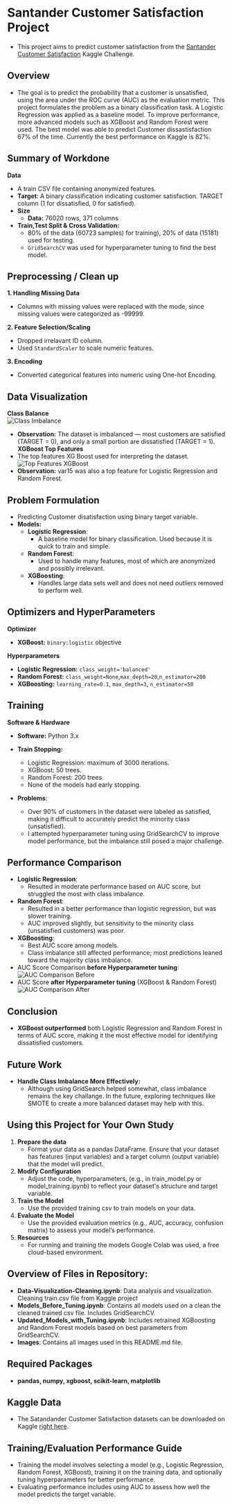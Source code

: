 # Santander Customer Satisfaction Project
* This project aims to predict customer satisfaction from the [Santander Customer Satisfaction](https://www.kaggle.com/competitions/santander-customer-satisfaction) Kaggle Challenge.

## Overview  
* The goal is to predict the probability that a customer is unsatisfied, using the area under the ROC curve (AUC) as the evaluation metric. This project formulates the problem as a binary classification task. A Logistic Regression was applied as a baseline model. To improve performance, more advanced models such as XGBoost and Random Forest were used. The best model was able to predict Customer dissastisfaction 67% of the time. Currently the best performance on Kaggle is  82%.

## Summary of Workdone
**Data**
* A train CSV file containing anonymized features.
* **Target**: A binary classification indicating customer satisfaction. TARGET column (1 for dissatisfied, 0 for satisfied).    
* **Size**  
  * **Data:** 76020 rows, 371 columns  
* **Train,Test Split & Cross Validation:** 
  * 80% of the data (60723 samples) for training), 20% of data (15181) used for testing.
  * `GridSearchCV` was used for hyperparameter tuning to find the best model.  

## Preprocessing / Clean up  
**1. Handling Missing Data**   
* Columns with missing values were replaced with the mode, since missing values were categorized as -99999.

**2. Feature Selection/Scaling**  
* Dropped irrelavant ID column.    
* Used `StandardScaler` to scale numeric features.
  
**3. Encoding**
* Converted categorical features into numeric using One-hot Encoding.

## Data Visualization
**Class Balance**   
![Class Imbalance](https://github.com/malaikagalvan/Santander-Customer-Satisfaction-Project/blob/main/Images/target-variable-distribution.png)  
* **Observation:** The dataset is imbalanced — most customers are satisfied (TARGET = 0), and only a small portion are dissatisfied (TARGET = 1).  
**XGBoost Top Features**  
* The top features XG Boost used for interpreting the dataset.    
![Top Features XGBoost](https://github.com/malaikagalvan/Santander-Customer-Satisfaction-Project/blob/main/Images/XGBoost%20-top-20-features.png)  
* **Observation:** var15 was also a top feature for Logistic Regression and Random Forest.
## Problem Formulation  
* Predicting Customer disatisfaction using binary target variable.  
* **Models:**  
  * **Logistic Regression**:  
    *  A baseline model for binary classification. Used because it is quick to train and simple. 
  * **Random Forest**:  
    * Used to handle many features, most of which are anonymized and possibly irrelevant.  
  * **XGBoosting**:  
    * Handles large data sets well and does not need outliers removed to perform well.   

## Optimizers and HyperParameters  
**Optimizer**  
* **XGBoost:** `binary:logistic` objective
  
**Hyperparameters**  
* **Logistic Regression:** `class_weight='balanced'` 
* **Random Forest:** `class_weight=None`,`max_depth=20`,`n_estimator=200`
* **XGBoosting:** `learning_rate=0.1`, `max_depth=3`, `n_estimator=50`

## Training
**Software & Hardware**
* **Software:** Python 3.x
* **Train Stopping:**
     * Logistic Regression: maximum of 3000 iterations.
     * XGBoost: 50 trees.
     * Random Forest: 200 trees.
     * None of the models had early stopping.
       
* **Problems**:
     * Over 90% of customers in the dataset were labeled as satisfied, making it difficult to accurately predict the minority class (unsatisfied).
     * I attempted hyperparameter tuning using GridSearchCV to improve model performance, but the imbalance still posed a major challenge.

## Performance Comparison
* **Logistic Regression**:
     * Resulted in moderate performance based on AUC score, but struggled the most with class imbalance.
*  **Random Forest**:
     * Resulted in a better performance than logistic regression, but was slower training.
     * AUC improved slightly, but sensitivity to the minority class (unsatisfied customers) was poor.
* **XGBoosting**:
     * Best AUC score among models.
     * Class imbalance still affected performance; most predictions leaned toward the majority class imbalance.
* AUC Score Comparison **before Hyperparameter tuning**:
 ![AUC Comparison Before](https://github.com/malaikagalvan/Santander-Customer-Satisfaction-Project/blob/main/Images/ROC-before-tuning.png)
* AUC Score **after Hyperparameter tuning** (XGBoost & Random Forest)  
![AUC Comparison After](https://github.com/malaikagalvan/Santander-Customer-Satisfaction-Project/blob/main/Images/ROC-after-tuning.png)

## Conclusion
* **XGBoost outperformed** both Logistic Regression and Random Forest in terms of AUC score, making it the most effective model for identifying dissatisfied customers.

## Future Work
* **Handle Class Imbalance More Effectively:**
    * Although using GridSearch helped somewhat, class imbalance remains the key challange. In the future, exploring techniques like SMOTE to create a more balanced dataset may help with this.

## Using this Project for Your Own Study
1. **Prepare the data**
   * Format your data as a pandas DataFrame. Ensure that your dataset has features (input variables) and a target column (output variable) that the model will predict.
2. **Modify Configuration**
    * Adjust the code, hyperparameters, (e.g., in train_model.py or model_training.ipynb) to reflect your dataset's structure and target variable.
3. **Train the Model**
    * Use the provided training csv to train models on your data.
4. **Evaluate the Model**
    * Use the provided evaluation metrics (e.g., AUC, accuracy, confusion matrix) to assess your model’s performance.
5. **Resources**
    * For running and training the models Google Colab was used, a free cloud-based environment.
  

## Overview of Files in Repository:
* **Data-Visualization-Cleaning.ipynb**: Data analysis and visualization. Cleaning train.csv file from Kaggle project
* **Models_Before_Tuning.ipynb**: Contains all models used on a clean the cleaned trained csv file. Includes GridSearchCV.
* **Updated_Models_with_Tuning.ipynb**: Includes retrained XGBoosting and Random Forest models based on best parameters from GridSearchCV.
*  **Images**: Contains all images used in this README.md file.

## Required Packages
* **pandas, numpy, xgboost, scikit-learn, matplotlib**

## Kaggle Data
* The Satandander Customer Satisfaction datasets can be downloaded on Kaggle [right here](https://www.kaggle.com/competitions/santander-customer-satisfaction).

 ## Training/Evaluation Performance Guide
 * Training the model involves selecting a model (e.g., Logistic Regression, Random Forest, XGBoost), training it on the training data, and optionally tuning hyperparameters for better performance.
 * Evaluating performance includes using AUC to assess how well the model predicts the target variable.
